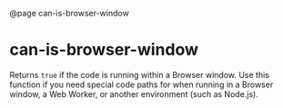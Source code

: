@page can-is-browser-window

# can-is-browser-window

Returns `true` if the code is running within a Browser window. Use this function if you need special code paths for when running in a Browser window, a Web Worker, or another environment (such as Node.js).
